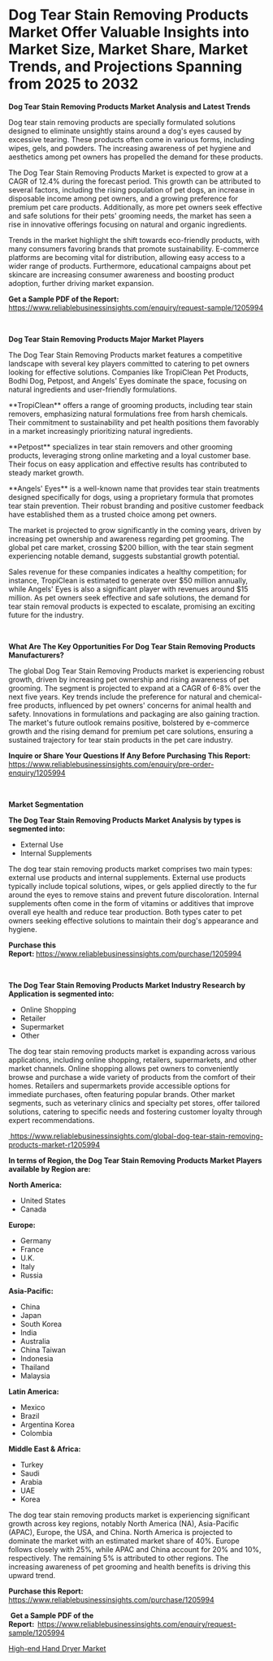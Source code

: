 <p><h1>Dog Tear Stain Removing Products Market Offer Valuable Insights into Market Size, Market Share, Market Trends, and Projections Spanning from 2025 to 2032</h1></p><p><strong>Dog Tear Stain Removing Products Market Analysis and Latest Trends</strong></p>
<p><p>Dog tear stain removing products are specially formulated solutions designed to eliminate unsightly stains around a dog's eyes caused by excessive tearing. These products often come in various forms, including wipes, gels, and powders. The increasing awareness of pet hygiene and aesthetics among pet owners has propelled the demand for these products.</p><p>The Dog Tear Stain Removing Products Market is expected to grow at a CAGR of 12.4% during the forecast period. This growth can be attributed to several factors, including the rising population of pet dogs, an increase in disposable income among pet owners, and a growing preference for premium pet care products. Additionally, as more pet owners seek effective and safe solutions for their pets' grooming needs, the market has seen a rise in innovative offerings focusing on natural and organic ingredients.</p><p>Trends in the market highlight the shift towards eco-friendly products, with many consumers favoring brands that promote sustainability. E-commerce platforms are becoming vital for distribution, allowing easy access to a wider range of products. Furthermore, educational campaigns about pet skincare are increasing consumer awareness and boosting product adoption, further driving market expansion.</p></p>
<p><strong>Get a Sample PDF of the Report:&nbsp;</strong> <a href="https://www.reliablebusinessinsights.com/enquiry/request-sample/1205994?utm_campaign=2275&utm_medium=2&utm_source=Github&utm_content=ia&utm_term=09022025&utm_id=dog-tear-stain-removing-products">https://www.reliablebusinessinsights.com/enquiry/request-sample/1205994</a></p>
<p>&nbsp;</p>
<p><strong>Dog Tear Stain Removing Products Major Market Players</strong></p>
<p><p>The Dog Tear Stain Removing Products market features a competitive landscape with several key players committed to catering to pet owners looking for effective solutions. Companies like TropiClean Pet Products, Bodhi Dog, Petpost, and Angels' Eyes dominate the space, focusing on natural ingredients and user-friendly formulations. </p><p>**TropiClean** offers a range of grooming products, including tear stain removers, emphasizing natural formulations free from harsh chemicals. Their commitment to sustainability and pet health positions them favorably in a market increasingly prioritizing natural ingredients.</p><p>**Petpost** specializes in tear stain removers and other grooming products, leveraging strong online marketing and a loyal customer base. Their focus on easy application and effective results has contributed to steady market growth.</p><p>**Angels' Eyes** is a well-known name that provides tear stain treatments designed specifically for dogs, using a proprietary formula that promotes tear stain prevention. Their robust branding and positive customer feedback have established them as a trusted choice among pet owners.</p><p>The market is projected to grow significantly in the coming years, driven by increasing pet ownership and awareness regarding pet grooming. The global pet care market, crossing $200 billion, with the tear stain segment experiencing notable demand, suggests substantial growth potential.</p><p>Sales revenue for these companies indicates a healthy competition; for instance, TropiClean is estimated to generate over $50 million annually, while Angels' Eyes is also a significant player with revenues around $15 million. As pet owners seek effective and safe solutions, the demand for tear stain removal products is expected to escalate, promising an exciting future for the industry.</p></p>
<p>&nbsp;</p>
<p><strong>What Are The Key Opportunities For Dog Tear Stain Removing Products Manufacturers?</strong></p>
<p><p>The global Dog Tear Stain Removing Products market is experiencing robust growth, driven by increasing pet ownership and rising awareness of pet grooming. The segment is projected to expand at a CAGR of 6-8% over the next five years. Key trends include the preference for natural and chemical-free products, influenced by pet owners' concerns for animal health and safety. Innovations in formulations and packaging are also gaining traction. The market's future outlook remains positive, bolstered by e-commerce growth and the rising demand for premium pet care solutions, ensuring a sustained trajectory for tear stain products in the pet care industry.</p></p>
<p><strong>Inquire or Share Your Questions If Any Before Purchasing This Report:</strong> <a href="https://www.reliablebusinessinsights.com/enquiry/pre-order-enquiry/1205994?utm_campaign=2275&utm_medium=2&utm_source=Github&utm_content=ia&utm_term=09022025&utm_id=dog-tear-stain-removing-products">https://www.reliablebusinessinsights.com/enquiry/pre-order-enquiry/1205994</a></p>
<p>&nbsp;</p>
<p><strong>Market Segmentation</strong></p>
<p><strong>The Dog Tear Stain Removing Products Market Analysis by types is segmented into:</strong></p>
<p><ul><li>External Use</li><li>Internal Supplements</li></ul></p>
<p><p>The dog tear stain removing products market comprises two main types: external use products and internal supplements. External use products typically include topical solutions, wipes, or gels applied directly to the fur around the eyes to remove stains and prevent future discoloration. Internal supplements often come in the form of vitamins or additives that improve overall eye health and reduce tear production. Both types cater to pet owners seeking effective solutions to maintain their dog's appearance and hygiene.</p></p>
<p><strong>Purchase this Report:&nbsp;</strong><a href="https://www.reliablebusinessinsights.com/purchase/1205994?utm_campaign=2275&utm_medium=2&utm_source=Github&utm_content=ia&utm_term=09022025&utm_id=dog-tear-stain-removing-products">https://www.reliablebusinessinsights.com/purchase/1205994</a></p>
<p>&nbsp;</p>
<p><strong>The Dog Tear Stain Removing Products Market Industry Research by Application is segmented into:</strong></p>
<p><ul><li>Online Shopping</li><li>Retailer</li><li>Supermarket</li><li>Other</li></ul></p>
<p><p>The dog tear stain removing products market is expanding across various applications, including online shopping, retailers, supermarkets, and other market channels. Online shopping allows pet owners to conveniently browse and purchase a wide variety of products from the comfort of their homes. Retailers and supermarkets provide accessible options for immediate purchases, often featuring popular brands. Other market segments, such as veterinary clinics and specialty pet stores, offer tailored solutions, catering to specific needs and fostering customer loyalty through expert recommendations.</p></p>
<p><a href="https://www.reliablebusinessinsights.com/global-dog-tear-stain-removing-products-market-r1205994?utm_campaign=2275&utm_medium=2&utm_source=Github&utm_content=ia&utm_term=09022025&utm_id=dog-tear-stain-removing-products">&nbsp;https://www.reliablebusinessinsights.com/global-dog-tear-stain-removing-products-market-r1205994</a></p>
<p><strong>In terms of Region, the Dog Tear Stain Removing Products Market Players available by Region are:</strong></p>
<p>
    <p> <strong> North America: </strong>
        <ul>
            <li>United States</li>
            <li>Canada</li>
        </ul>
        </p> 
    <p> <strong> Europe: </strong>
        <ul>
            <li>Germany</li>
            <li>France</li>
            <li>U.K.</li>
            <li>Italy</li>
            <li>Russia</li>
        </ul>
        </p> 
    <p> <strong> Asia-Pacific: </strong>
        <ul>
            <li>China</li>
            <li>Japan</li>
            <li>South Korea</li>
            <li>India</li>
            <li>Australia</li>
            <li>China Taiwan</li>
            <li>Indonesia</li>
            <li>Thailand</li>
            <li>Malaysia</li>
        </ul>
        </p> 
    <p> <strong> Latin America: </strong>
        <ul>
            <li>Mexico</li>
            <li>Brazil</li>
            <li>Argentina Korea</li>
            <li>Colombia</li>
        </ul>
        </p> 
    <p> <strong> Middle East & Africa: </strong>
        <ul>
            <li>Turkey</li>
            <li>Saudi</li>
            <li>Arabia</li>
            <li>UAE</li>
            <li>Korea</li>
        </ul>
    </p>
    </p>
<p><p>The dog tear stain removing products market is experiencing significant growth across key regions, notably North America (NA), Asia-Pacific (APAC), Europe, the USA, and China. North America is projected to dominate the market with an estimated market share of 40%. Europe follows closely with 25%, while APAC and China account for 20% and 10%, respectively. The remaining 5% is attributed to other regions. The increasing awareness of pet grooming and health benefits is driving this upward trend.</p></p>
<p><strong>Purchase this Report: </strong><a href="https://www.reliablebusinessinsights.com/purchase/1205994?utm_campaign=2275&utm_medium=2&utm_source=Github&utm_content=ia&utm_term=09022025&utm_id=dog-tear-stain-removing-products">https://www.reliablebusinessinsights.com/purchase/1205994</a></p>
<p>&nbsp;<strong>Get a Sample PDF of the Report:&nbsp;&nbsp;</strong><a href="https://www.reliablebusinessinsights.com/enquiry/request-sample/1205994?utm_campaign=2275&utm_medium=2&utm_source=Github&utm_content=ia&utm_term=09022025&utm_id=dog-tear-stain-removing-products">https://www.reliablebusinessinsights.com/enquiry/request-sample/1205994</a></p>
<p><strong></strong></p>
<p><p><a href="https://github.com/maclarensidney/Market-Research-Report-List-1/blob/main/high-end-hand-dryer-market.md?utm_campaign=2275&utm_medium=2&utm_source=Github&utm_content=ia&utm_term=09022025&utm_id=dog-tear-stain-removing-products">High-end Hand Dryer Market</a></p></p>